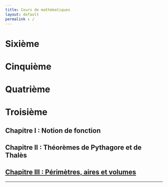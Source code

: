 ```yaml
---
title: Cours de mathématiques
layout: default
permalink : /
---
```

# Sixième
# Cinquième
# Quatrième
# Troisième
  ## Chapitre I  : Notion de fonction
  ## Chapitre II  : Théorèmes de Pythagore et de Thalès
  ## [Chapitre III  : Périmètres, aires et volumes](/Cours_3e/Chapitre_3_Perimetres)

---
